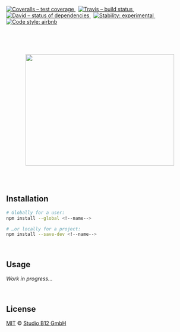 [![Coveralls – test coverage
](https://img.shields.io/coveralls/studio-b12/<!--name-->.svg?style=flat-square)
](https://coveralls.io/r/studio-b12/<!--name-->)
 [![Travis – build status
](https://img.shields.io/travis/studio-b12/<!--name-->/master.svg?style=flat-square)
](https://travis-ci.org/studio-b12/<!--name-->)
 [![David – status of dependencies
](https://img.shields.io/david/studio-b12/<!--name-->.svg?style=flat-square)
](https://david-dm.org/studio-b12/<!--name-->)
 [![Stability: experimental
](https://img.shields.io/badge/stability-experimental-yellow.svg?style=flat-square)
](https://nodejs.org/api/documentation.html#documentation_stability_index)
 [![Code style: airbnb
](https://img.shields.io/badge/code%20style-airbnb-777777.svg?style=flat-square)
](https://github.com/airbnb/javascript)




<a                                                             id="/"></a>&nbsp;

<!--title-->
<!--title-underline-->

**<!--description-->**




<p align="center"><a
  title="Graphic by the great Justin Mezzell"
  href="http://justinmezzell.tumblr.com/post/89957156723"
  >
  <br/>
  <br/>
  <img
    src="Readme/….gif"
    width="400"
    height="300"
  />
  <br/>
  <br/>
</a></p>




<a                                                 id="/installation"></a>&nbsp;

Installation
------------

```sh
# Globally for a user:
npm install --global <!--name-->

# …or locally for a project:
npm install --save-dev <!--name-->
```




<a                                                        id="/usage"></a>&nbsp;

Usage
-----

<!-- @doxie.inject start -->
*Work in progress…*
<!-- @doxie.inject end -->



<a                                                      id="/license"></a>&nbsp;

License
-------

[MIT][] © [Studio B12 GmbH][]

[MIT]:              ./License.md
[Studio B12 GmbH]:  http://studio-b12.de
